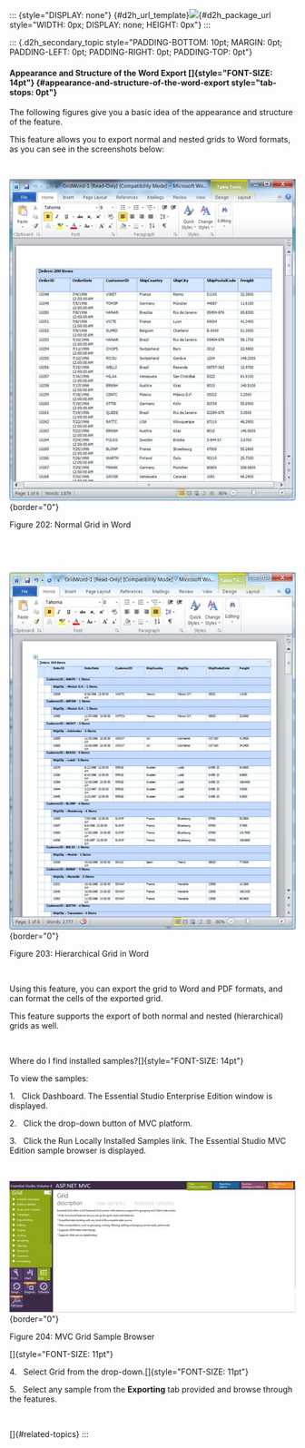 ::: {style="DISPLAY: none"}
[](ms-xhelp:///?Id=d2h_url_template){#d2h_url_template}![](!package_url!){#d2h_package_url style="WIDTH: 0px; DISPLAY: none; HEIGHT: 0px"}
:::

::: {.d2h_secondary_topic style="PADDING-BOTTOM: 10pt; MARGIN: 0pt; PADDING-LEFT: 0pt; PADDING-RIGHT: 0pt; PADDING-TOP: 0pt"}
#### Appearance and Structure of the Word Export []{style="FONT-SIZE: 14pt"} {#appearance-and-structure-of-the-word-export style="tab-stops: 0pt"}

The following figures give you a basic idea of the appearance and structure of the feature.

This feature allows you to export normal and nested grids to Word formats, as you can see in the screenshots below:

 

![](ImagesExt/image58_189.jpg){border="0"}

Figure 202: Normal Grid in Word

 

 

![](ImagesExt/image58_190.jpg){border="0"}

Figure 203: Hierarchical Grid in Word

 

Using this feature, you can export the grid to Word and PDF formats, and can format the cells of the exported grid.

This feature supports the export of both normal and nested (hierarchical) grids as well.

 

Where do I find installed samples?[]{style="FONT-SIZE: 14pt"}

To view the samples:

1.   Click Dashboard. The Essential Studio Enterprise Edition window is displayed.

2.   Click the drop-down button of MVC platform.

3.   Click the Run Locally Installed Samples link. The Essential Studio MVC Edition sample browser is displayed.

 

![Description: C:\\Users\\rubyp\\Pictures\\gridmvc.png](ImagesExt/image58_191.jpg){border="0"}

Figure 204: MVC Grid Sample Browser

[]{style="FONT-SIZE: 11pt"} 

4.   Select Grid from the drop-down.[]{style="FONT-SIZE: 11pt"}

5.   Select any sample from the **Exporting** tab provided and browse through the features.

 

[]{#related-topics}
:::
